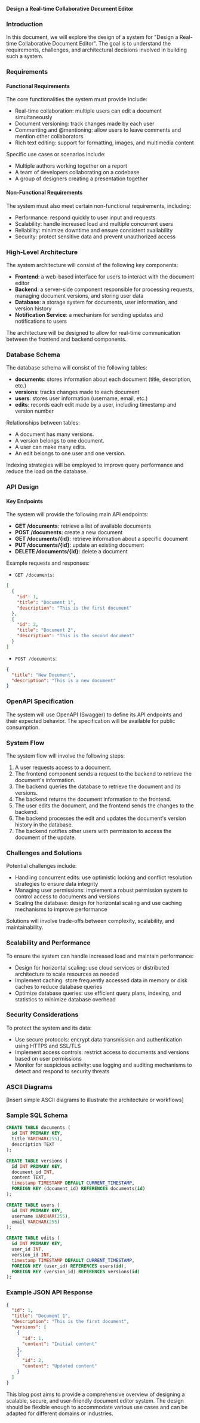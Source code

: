 **Design a Real-time Collaborative Document Editor**

### Introduction

In this document, we will explore the design of a system for "Design a Real-time Collaborative Document Editor". The goal is to understand the requirements, challenges, and architectural decisions involved in building such a system.

### Requirements

#### Functional Requirements

The core functionalities the system must provide include:

* Real-time collaboration: multiple users can edit a document simultaneously
* Document versioning: track changes made by each user
* Commenting and @mentioning: allow users to leave comments and mention other collaborators
* Rich text editing: support for formatting, images, and multimedia content

Specific use cases or scenarios include:

* Multiple authors working together on a report
* A team of developers collaborating on a codebase
* A group of designers creating a presentation together

#### Non-Functional Requirements

The system must also meet certain non-functional requirements, including:

* Performance: respond quickly to user input and requests
* Scalability: handle increased load and multiple concurrent users
* Reliability: minimize downtime and ensure consistent availability
* Security: protect sensitive data and prevent unauthorized access

### High-Level Architecture

The system architecture will consist of the following key components:

* **Frontend**: a web-based interface for users to interact with the document editor
* **Backend**: a server-side component responsible for processing requests, managing document versions, and storing user data
* **Database**: a storage system for documents, user information, and version history
* **Notification Service**: a mechanism for sending updates and notifications to users

The architecture will be designed to allow for real-time communication between the frontend and backend components.

### Database Schema

The database schema will consist of the following tables:

* **documents**: stores information about each document (title, description, etc.)
* **versions**: tracks changes made to each document
* **users**: stores user information (username, email, etc.)
* **edits**: records each edit made by a user, including timestamp and version number

Relationships between tables:

* A document has many versions.
* A version belongs to one document.
* A user can make many edits.
* An edit belongs to one user and one version.

Indexing strategies will be employed to improve query performance and reduce the load on the database.

### API Design

#### Key Endpoints

The system will provide the following main API endpoints:

* **GET /documents**: retrieve a list of available documents
* **POST /documents**: create a new document
* **GET /documents/{id}**: retrieve information about a specific document
* **PUT /documents/{id}**: update an existing document
* **DELETE /documents/{id}**: delete a document

Example requests and responses:

* `GET /documents`:
```json
[
  {
    "id": 1,
    "title": "Document 1",
    "description": "This is the first document"
  },
  {
    "id": 2,
    "title": "Document 2",
    "description": "This is the second document"
  }
]
```
* `POST /documents`:
```json
{
  "title": "New Document",
  "description": "This is a new document"
}
```

### OpenAPI Specification

The system will use OpenAPI (Swagger) to define its API endpoints and their expected behavior. The specification will be available for public consumption.

### System Flow

The system flow will involve the following steps:

1. A user requests access to a document.
2. The frontend component sends a request to the backend to retrieve the document's information.
3. The backend queries the database to retrieve the document and its versions.
4. The backend returns the document information to the frontend.
5. The user edits the document, and the frontend sends the changes to the backend.
6. The backend processes the edit and updates the document's version history in the database.
7. The backend notifies other users with permission to access the document of the update.

### Challenges and Solutions

Potential challenges include:

* Handling concurrent edits: use optimistic locking and conflict resolution strategies to ensure data integrity
* Managing user permissions: implement a robust permission system to control access to documents and versions
* Scaling the database: design for horizontal scaling and use caching mechanisms to improve performance

Solutions will involve trade-offs between complexity, scalability, and maintainability.

### Scalability and Performance

To ensure the system can handle increased load and maintain performance:

* Design for horizontal scaling: use cloud services or distributed architecture to scale resources as needed
* Implement caching: store frequently accessed data in memory or disk caches to reduce database queries
* Optimize database queries: use efficient query plans, indexing, and statistics to minimize database overhead

### Security Considerations

To protect the system and its data:

* Use secure protocols: encrypt data transmission and authentication using HTTPS and SSL/TLS
* Implement access controls: restrict access to documents and versions based on user permissions
* Monitor for suspicious activity: use logging and auditing mechanisms to detect and respond to security threats

### ASCII Diagrams

[Insert simple ASCII diagrams to illustrate the architecture or workflows]

### Sample SQL Schema

```sql
CREATE TABLE documents (
  id INT PRIMARY KEY,
  title VARCHAR(255),
  description TEXT
);

CREATE TABLE versions (
  id INT PRIMARY KEY,
  document_id INT,
  content TEXT,
  timestamp TIMESTAMP DEFAULT CURRENT_TIMESTAMP,
  FOREIGN KEY (document_id) REFERENCES documents(id)
);

CREATE TABLE users (
  id INT PRIMARY KEY,
  username VARCHAR(255),
  email VARCHAR(255)
);

CREATE TABLE edits (
  id INT PRIMARY KEY,
  user_id INT,
  version_id INT,
  timestamp TIMESTAMP DEFAULT CURRENT_TIMESTAMP,
  FOREIGN KEY (user_id) REFERENCES users(id),
  FOREIGN KEY (version_id) REFERENCES versions(id)
);
```

### Example JSON API Response

```json
{
  "id": 1,
  "title": "Document 1",
  "description": "This is the first document",
  "versions": [
    {
      "id": 1,
      "content": "Initial content"
    },
    {
      "id": 2,
      "content": "Updated content"
    }
  ]
}
```

This blog post aims to provide a comprehensive overview of designing a scalable, secure, and user-friendly document editor system. The design should be flexible enough to accommodate various use cases and can be adapted for different domains or industries.